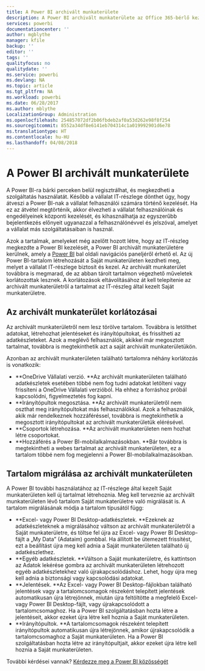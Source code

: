 ```yaml
---
title: A Power BI archivált munkaterülete
description: A Power BI archivált munkaterülete az Office 365-bérlő kezelése után
services: powerbi
documentationcenter: ''
author: mgblythe
manager: kfile
backup: ''
editor: ''
tags: ''
qualityfocus: no
qualitydate: ''
ms.service: powerbi
ms.devlang: NA
ms.topic: article
ms.tgt_pltfrm: NA
ms.workload: powerbi
ms.date: 06/28/2017
ms.author: mblythe
LocalizationGroup: Administration
ms.openlocfilehash: 254857072df2b06fbdeb2af0a53d262e98f8f254
ms.sourcegitcommit: 8552a34df8e6141eb704314c1a019992901d6e78
ms.translationtype: HT
ms.contentlocale: hu-HU
ms.lasthandoff: 04/08/2018
---
```

# <a name="power-bi-archived-workspace"></a>A Power BI archivált munkaterülete
A Power BI-ra bárki perceken belül regisztrálhat, és megkezdheti a szolgáltatás használatát.  Később a vállalat IT-részlege dönthet úgy, hogy átveszi a Power BI-nak a vállalat felhasználói számára történő kezelését.  Ha ez az átvétel megtörténik, akkor élvezheti a vállalat felhasználóinak és engedélyeinek központi kezelését, és kihasználhatja az egyszerűbb bejelentkezés előnyeit ugyanazzal a felhasználónévvel és jelszóval, amelyet a vállalat más szolgáltatásaiban is használ. 

Azok a tartalmak, amelyeket még azelőtt hozott létre, hogy az IT-részleg megkezdte a Power BI kezelését, a Power BI archivált munkaterületére kerülnek, amely a [Power BI](https://app.powerbi.com) bal oldali navigációs paneljéről érhető el.  Az új Power BI-tartalom létrehozását a Saját munkaterületen kezdheti meg, melyet a vállalat IT-részlege biztosít és kezel.  Az archivált munkaterület továbbra is megmarad, de az abban tárolt tartalmon végezhető műveletek korlátozottak lesznek.  A korlátozások eltávolításához át kell telepítenie az archivált munkaterületről a tartalmat az IT-részleg által kezelt Saját munkaterületre.

## <a name="restrictions-in-your-archived-workspace"></a>Az archivált munkaterület korlátozásai
Az archivált munkaterületről nem lesz törölve tartalom.  Továbbra is letölthet adatokat, létrehozhat jelentéseket és irányítópultokat, és frissítheti az adatkészleteket.  Azok a meglévő felhasználók, akikkel már megosztott tartalmat, továbbra is megtekinthetik azt a saját archivált munkaterületükön.

Azonban az archivált munkaterületen található tartalomra néhány korlátozás is vonatkozik:

* **OneDrive Vállalati verzió.  **Az archivált munkaterületen található adatkészletek esetében többé nem fog tudni adatokat letölteni vagy frissíteni a OneDrive Vállalati verzióból.  Ha ehhez a forráshoz próbál kapcsolódni, figyelmeztetés fog kapni.
* **Irányítópultok megosztása.  **Az archivált munkaterületről nem oszthat meg irányítópultokat más felhasználókkal.  Azok a felhasználók, akik már rendelkeznek hozzáféréssel, továbbra is megtekinthetik a megosztott irányítópultokat az archivált munkaterületük elérésével.
* **Csoportok létrehozása.  **Az archivált munkaterületen nem hozhat létre csoportokat.
* **Hozzáférés a Power BI-mobilalkalmazásokban.  **Bár továbbra is megtekintheti a webes tartalmat az archivált munkaterületen, ez a tartalom többé nem fog megjelenni a Power BI-mobilalkalmazásokban.

## <a name="migrating-content-in-your-archived-workspace"></a>Tartalom migrálása az archivált munkaterületen
A Power BI további használatához az IT-részlege által kezelt Saját munkaterületen kell új tartalmat létrehoznia.   Meg kell terveznie az archivált munkaterületen lévő tartalom Saját munkaterületre való migrálását is.  A tartalom migrálásának módja a tartalom típusától függ:

* **Excel- vagy Power BI Desktop-adatkészletek.  **Ezeknek az adatkészleteknek a migrálásához váltson az archivált munkaterületről a Saját munkaterületre, és töltse fel újra az Excel- vagy Power BI Desktop-fájlt a „My Data” (Adataim) gombbal.  Ha állított be ütemezett frissítést, ezt a beállítást újra meg kell adnia a Saját munkaterületen található új adatkészlethez.
* **Egyéb adatkészletek.  **Váltson a Saját munkaterületre, és kattintson az Adatok lekérése gombra az archivált munkaterületen létrehozott egyéb adatkészletekhez való újrakapcsolódáshoz.  Lehet, hogy újra meg kell adnia a biztonsági vagy kapcsolódási adatokat.
* **Jelentések.  **Az Excel- vagy Power BI Desktop-fájlokban található jelentések vagy a tartalomcsomagok részeként telepített jelentések automatikusan újra létrejönnek, miután újra feltöltötte a megfelelő Excel- vagy Power BI Desktop-fájlt, vagy újrakapcsolódott a tartalomcsomaghoz.  Ha a Power BI szolgáltatásban hozta létre a jelentéseit, akkor ezeket újra létre kell hoznia a Saját munkaterületen.
* **Irányítópultok.  **A tartalomcsomagok részeként telepített irányítópultok automatikusan újra létrejönnek, amikor újrakapcsolódik a tartalomcsomaghoz a Saját munkaterületen.  Ha a Power BI szolgáltatásban hozta létre az irányítópultjait, akkor ezeket újra létre kell hoznia a Saját munkaterületen.

További kérdései vannak? [Kérdezze meg a Power BI közösségét](http://community.powerbi.com/)

